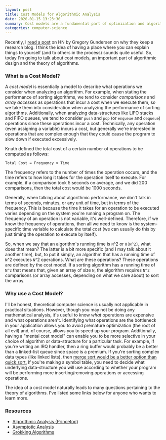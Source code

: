 ```yaml
---
layout: post
title: Cost Models for Algorithmic Analysis
date: 2020-01-15 13:23:30
summary: Cost models are a fundamental part of optimization and algorithmic analysis.
categories: computer-science
---
```

Recently, I [read a post](https://gregorygundersen.com/blog/2020/01/12/why-research-blog/) on HN by Gregory Gundersen on why they keep a research blog. I think the idea of having a place where you can explain things to yourself (and to others in the process) sounds quite useful. So, today I'm going to talk about cost models, an important part of algorithmic design and the theory of algorithms.

### What is a Cost Model?

A *cost model* is essentially a model to describe what operations we consider when analyzing an algorithm. For example, when stating the performance of sorting algorithms, we tend to consider *comparisons* and *array accesses* as operations that incur a cost when we execute them, so we take them into consideration when analyzing the performance of sorting algorithms. Additionally, when analyzing data-structures like LIFO stacks and FIFO queues, we tend to consider `push` and `pop` (or `enqueue` and `dequeue`) operations since these operations incur a cost. Technically, any operation (even assigning a variable) incurs a cost, but generally we're interested in operations that are complex enough that they could cause the program to slow down if executed excessively.

Knuth defined the total cost of a certain number of operations to be computed as follows:

```pseudocode
Total Cost = Frequency × Time
```

The frequency refers to the number of times the operation occurs, and the time refers to how long it takes for the operation itself to execute. For example, if a comparison took 5 seconds on average, and we did 200 comparisons, then the total cost would be 1000 seconds.

Generally, when talking about algorithmic performance, we don't talk in terms of seconds, minutes, or any unit of time, but in terms of the frequency. This is because the time it takes for an operation to be executed varies depending on the system you're running a program on. The frequency of an operation is not variable, it's well-defined. Therefore, if we know the frequency of operations, then all we need to know is the system-specific time variable to calculate the total cost (we can usually do this by just timing the operation to execute by itself).

So, when we say that an algorithm's running time is `N`^2 or `O(N^2)`, what does that mean? The latter is a bit more specific (and I may talk about it another time), but, to put it simply, an algorithm that has a running time of `N`^2 executes `N`^2 operations. What are these operations? These operations are defined by the cost model. If a sorting algorithm has a running time of `N^2` that means that, given an array of size `N`, the algorithm requires `N^2` comparisons (or array accesses, depending on what we care about) to sort the array.

### Why use a Cost Model?

I'll be honest, theoretical computer science is usually not applicable in practical situations. However, though you may not be doing any mathematical analysis, it's useful to know *what* operations are expensive and what operations aren't. Identifying what operations are the bottleneck in your application allows you to avoid premature optimization (the root of all evil) and, of course, allows you to speed up your program. Additionally, having a "mental cost model" can enable you to be more selective in your choice of algorithm or data-structure for a particular task. For example, if you're writing an IRQ handler, then a ring buffer would probably be a better than a linked-list queue since space is a premium. If you're sorting complex data types (like linked lists), then [merge sort would be a better option than quick sort.](https://stackoverflow.com/questions/5222730/why-is-merge-sort-preferred-over-quick-sort-for-sorting-linked-lists) If you're making a symbol table, you need to decide what underlying data-structure you will use according to whether your program will be performing more inserting/removing operations or accessing operations.

The idea of a cost model naturally leads to many questions pertaining to the theory of algorithms. I've listed some links below for anyone who wants to learn more.

### Resources

* [Algorithmic Analysis (Princeton)](https://algs4.cs.princeton.edu/14analysis/)
* [Asymptotic Analysis](https://www.geeksforgeeks.org/analysis-of-algorithms-set-1-asymptotic-analysis/)
* [Grokking Algorithms](https://www.amazon.com/Grokking-Algorithms-illustrated-programmers-curious/dp/1617292230?SubscriptionId=AKIAILSHYYTFIVPWUY6Q&tag=duckduckgo-ffab-20&linkCode=xm2&camp=2025&creative=165953&creativeASIN=1617292230)
